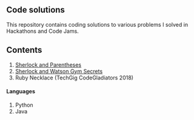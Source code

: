 ## Code solutions

This repository contains coding solutions to various problems I solved in Hackathons and Code Jams.

## Contents

1. [Sherlock and Parentheses](https://code.google.com/codejam/contest/5254487/dashboard#s=p0)
2. [Sherlock and Watson Gym Secrets](https://code.google.com/codejam/contest/5254487/dashboard#s=p1)
3. Ruby Necklace (TechGig CodeGladiators 2018)


#### Languages
1. Python
2. Java 